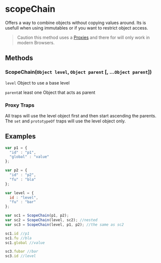 # scopeChain

Offers a way to combine objects without copying values around. Its is usefull when using immutables or if you want to restrict object access.

> Caution this method uses a [Proxies](https://developer.mozilla.org/en-US/docs/Web/JavaScript/Reference/Global_Objects/Proxy) and there for will only work in modern Browsers.


## Methods

### ScopeChain(`Object level`, `Object parent` [, ...`Object parent`])

  `level` Object to use a base level
  
  `parent`at least one Object that acts as parent 

### Proxy Traps
All traps will use the level object first and then start ascending the parents. The `set` and `prototypeOf` traps will use the level object only.

## Examples

```javascript
var p1 = {
  "id" : "p1",
  "global" : "value"
};

var p2 = {
  "id" : "p2",
  "fu" : "bla"
};

var level = {
  id : "level",
  "fu" : "bar"
};

var sc1 = ScopeChain(p1, p2);
var sc2 = ScopeChain(level, sc2); //nested
var sc3 = ScopeChain(level, p1, p2); //the same as sc2

sc1.id //p1
sc1.fu //bla
sc1.global //value

sc3.fubar //bar
sc3.id //level

```
